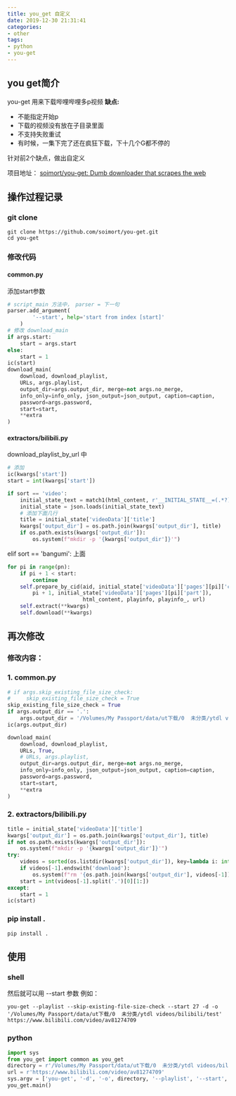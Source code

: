 ```yaml
---
title: you_get 自定义
date: 2019-12-30 21:31:41
categories:
- other
tags:
- python
- you-get
---
```

## you get简介
you-get 用来下载哔哩哔哩多p视频
**缺点:**
* 不能指定开始p
* 下载的视频没有放在子目录里面
* 不支持失败重试
* 有时候，一集下完了还在疯狂下载，下十几个G都不停的

针对前2个缺点，做出自定义

项目地址：
[soimort/you-get: Dumb downloader that scrapes the web](https://github.com/soimort/you-get)

<!--more-->
## 操作过程记录
### git clone
```shell
git clone https://github.com/soimort/you-get.git
cd you-get
```
### 修改代码
#### common.py
添加start参数
```python
# script_main 方法中， parser = 下一句
parser.add_argument(
        '--start', help='start from index [start]'
    )
# 修改 download_main
if args.start:
    start = args.start
else:
    start = 1
ic(start)
download_main(
    download, download_playlist,
    URLs, args.playlist,
    output_dir=args.output_dir, merge=not args.no_merge,
    info_only=info_only, json_output=json_output, caption=caption,
    password=args.password,
    start=start,
    **extra
)
```
#### extractors/bilibili.py
download_playlist_by_url 中
```python
# 添加
ic(kwargs['start'])
start = int(kwargs['start'])
```

```python
if sort == 'video':
    initial_state_text = match1(html_content, r'__INITIAL_STATE__=(.*?);\(function\(\)')  # FIXME
    initial_state = json.loads(initial_state_text)
    # 添加下面几行
    title = initial_state['videoData']['title']
    kwargs['output_dir'] = os.path.join(kwargs['output_dir'], title)
    if os.path.exists(kwargs['output_dir']):
        os.system(f"mkdir -p '{kwargs['output_dir']}'")
```
elif sort == 'bangumi': 上面

```python
for pi in range(pn):
    if pi + 1 < start:
        continue
    self.prepare_by_cid(aid, initial_state['videoData']['pages'][pi]['cid'], 'P%s. %s' % (
        pi + 1, initial_state['videoData']['pages'][pi]['part']),
                        html_content, playinfo, playinfo_, url)
    self.extract(**kwargs)
    self.download(**kwargs)
```

## 再次修改
### 修改内容：

### 1. common.py
```python
# if args.skip_existing_file_size_check:
#     skip_existing_file_size_check = True
skip_existing_file_size_check = True
if args.output_dir == '.':
    args.output_dir = '/Volumes/My Passport/data/ut下载/0  未分类/ytdl videos/bilibili'
ic(args.output_dir)
```

```python
download_main(
    download, download_playlist,
    URLs, True,
    # URLs, args.playlist,
    output_dir=args.output_dir, merge=not args.no_merge,
    info_only=info_only, json_output=json_output, caption=caption,
    password=args.password,
    start=start,
    **extra
)
```
### 2. extractors/bilibili.py
```python
title = initial_state['videoData']['title']
kwargs['output_dir'] = os.path.join(kwargs['output_dir'], title)
if not os.path.exists(kwargs['output_dir']):
    os.system(f"mkdir -p '{kwargs['output_dir']}'")
try:
    videos = sorted(os.listdir(kwargs['output_dir']), key=lambda i: int(i.split('.')[0][1:]))
    if videos[-1].endswith('download'):
        os.system(f"rm '{os.path.join(kwargs['output_dir'], videos[-1])}'")
    start = int(videos[-1].split('.')[0][1:])
except:
    start = 1
ic(start)
```

### pip install .
```shell
pip install .
```
## 使用
### shell
然后就可以用 --start 参数
例如：

```shell
you-get --playlist --skip-existing-file-size-check --start 27 -d -o '/Volumes/My Passport/data/ut下载/0  未分类/ytdl videos/bilibili/test' https://www.bilibili.com/video/av81274709
```
### python

```python
import sys
from you_get import common as you_get
directory = r'/Volumes/My Passport/data/ut下载/0  未分类/ytdl videos/bilibili/test'
url = r'https://www.bilibili.com/video/av81274709'
sys.argv = ['you-get', '-d', '-o', directory, '--playlist', '--start', '27', url]
you_get.main()
```

